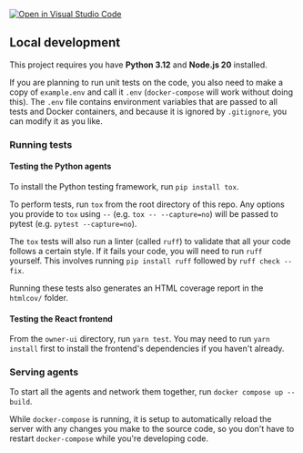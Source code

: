 [![Open in Visual Studio Code](https://classroom.github.com/assets/open-in-vscode-718a45dd9cf7e7f842a935f5ebbe5719a5e09af4491e668f4dbf3b35d5cca122.svg)](https://classroom.github.com/online_ide?assignment_repo_id=15170743&assignment_repo_type=AssignmentRepo)

## Local development

This project requires you have **Python 3.12** and **Node.js 20** installed.

If you are planning to run unit tests on the code, you also need to make a copy of `example.env` and call it `.env`  (`docker-compose` will work without doing this). The `.env` file contains environment variables that are passed to all tests and Docker containers, and because it is ignored by `.gitignore`, you can modify it as you like.

### Running tests

#### Testing the Python agents

To install the Python testing framework, run `pip install tox`.

To perform tests, run `tox` from the root directory of this repo. Any options you provide to `tox` using `--` (e.g. `tox -- --capture=no`) will be passed to pytest (e.g. `pytest --capture=no`).

The `tox` tests will also run a linter (called `ruff`) to validate that all your code follows a certain style. If it fails your code, you will need to run `ruff` yourself. This involves running `pip install ruff` followed by `ruff check --fix`.

Running these tests also generates an HTML coverage report in the `htmlcov/` folder.

#### Testing the React frontend

From the `owner-ui` directory, run `yarn test`. You may need to run `yarn install` first to install the frontend's dependencies if you haven't already.

### Serving agents

To start all the agents and network them together, run `docker compose up --build`.

While `docker-compose` is running, it is setup to automatically reload the server with any changes you make to the source code, so you don't have to restart `docker-compose` while you're developing code.
